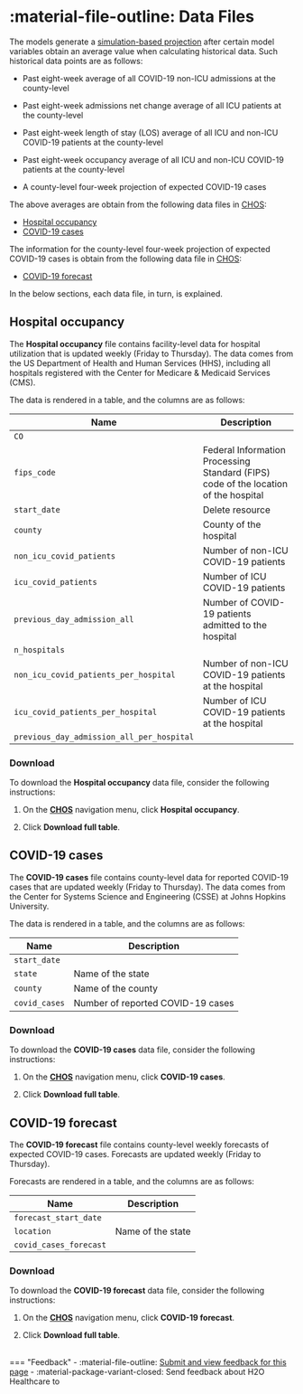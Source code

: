 # :material-file-outline: Data Files 



The models generate a [simulation-based projection](./terminology.md#simulation-based-projection) after certain model variables obtain an average value when calculating historical data. Such historical data points are as follows: 


- Past eight-week average of all COVID-19 non-ICU admissions at the county-level 

- Past eight-week admissions net change average of all  ICU patients at the county-level

- Past eight-week length of stay (LOS) average of all ICU and non-ICU COVID-19 patients at the county-level 

- Past eight-week occupancy average of all ICU and non-ICU COVID-19 patients at the county-level 

- A county-level four-week projection of expected COVID-19 cases


The above averages are obtain from the following data files in [CHOS](./terminology.md#chos): 

- [Hospital occupancy](#hospital-occupancy) 
- [COVID-19 cases](#covid-19-cases)

The information for the county-level four-week projection of expected COVID-19 cases is obtain from the following data file in [CHOS](./terminology.md#chos): 

- [COVID-19 forecast](#covid-19-forecast)


In the below sections, each data file, in turn, is explained. 
## Hospital occupancy 

The **Hospital occupancy** file contains facility-level data for hospital utilization that is updated weekly (Friday to Thursday). The data comes from the US Department of Health and Human Services (HHS), including all hospitals registered with the Center for Medicare & Medicaid Services (CMS).

The data is rendered in a table, and the columns are as follows: 


| Name      | Description                          |
| ----------- | ------------------------------------ |
| `CO`      |       |
| `fips_code`     | Federal Information Processing Standard (FIPS) code of the location of the hospital |
| `start_date`    |   Delete resource |
| `county`      |   County of the hospital  |
| `non_icu_covid_patients`     | Number of non-ICU COVID-19 patients  |
| `icu_covid_patients`    |     Number of ICU COVID-19 patients |
| `previous_day_admission_all`    |  Number of COVID-19 patients admitted to the hospital  |
| `n_hospitals`    |    |
| `non_icu_covid_patients_per_hospital`    |  Number of non-ICU COVID-19 patients at the hospital |
| `icu_covid_patients_per_hospital`    |  Number of ICU COVID-19 patients at the hospital  |
| `previous_day_admission_all_per_hospital`    |    |


### Download 

To download the **Hospital occupancy** data file, consider the following instructions: 

1. On the [**CHOS**](./terminology.md#chos) navigation menu, click **Hospital occupancy**. 

2. Click **Download full table**. 


## COVID-19 cases 

The **COVID-19 cases** file contains county-level data for reported COVID-19 cases that are updated weekly (Friday to Thursday). The data comes from the Center for Systems Science and Engineering (CSSE) at Johns Hopkins University.

The data is rendered in a table, and the columns are as follows: 


| Name      | Description                          |
| ----------- | ------------------------------------ |
| `start_date`      |       |
| `state`     | Name of the state   |
| `county`    |   Name of the county  |
| `covid_cases`      |   Number of reported COVID-19 cases   |

### Download 

To download the **COVID-19 cases** data file, consider the following instructions: 

1. On the [**CHOS**](./terminology.md#chos) navigation menu, click **COVID-19 cases**. 

2. Click **Download full table**. 

## COVID-19 forecast

The **COVID-19 forecast** file contains county-level weekly forecasts of expected COVID-19 cases. Forecasts are updated weekly (Friday to Thursday). 

Forecasts are rendered in a table, and the columns are as follows: 

| Name      | Description                          |
| ----------- | ------------------------------------ |
| `forecast_start_date`      |       |
| `location`     | Name of the state   |
| `covid_cases_forecast`    |     |

### Download 

To download the **COVID-19 forecast** data file, consider the following instructions: 

1. On the [**CHOS**](./terminology.md#chos) navigation menu, click **COVID-19 forecast**. 

2. Click **Download full table**. 

<br>
=== "Feedback"
    - :material-file-outline: <a href="" target="_blank">Submit and view feedback for this page</a>
    - :material-package-variant-closed: Send feedback about H2O Healthcare to <niki.athanasiadou@h2o.ai>
